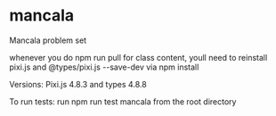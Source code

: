 # mancala
Mancala problem set

whenever you do npm run pull for class content, youll need to reinstall pixi.js and @types/pixi.js --save-dev via npm install

Versions: Pixi.js 4.8.3 and types 4.8.8

To run tests: run npm run test mancala from the root directory